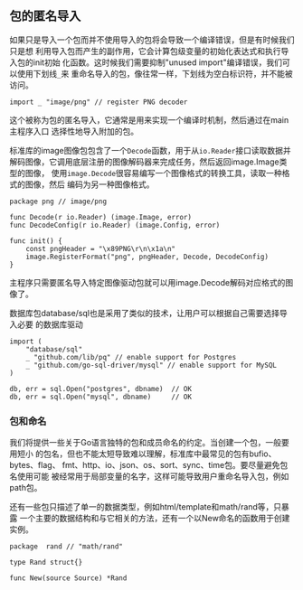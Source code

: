 
## 包的匿名导入

如果只是导入一个包而并不使用导入的包将会导致一个编译错误，但是有时候我们只是想
利用导入包而产生的副作用，它会计算包级变量的初始化表达式和执行导入包的init初始
化函数。这时候我们需要抑制"unused import"编译错误，我们可以使用下划线`_`来
重命名导入的包，像往常一样，下划线为空白标识符，并不能被访问。

```
import _ "image/png" // register PNG decoder
```
这个被称为包的匿名导入，它通常是用来实现一个编译时机制，然后通过在main主程序入口
选择性地导入附加的包。

标准库的image图像包包含了一个`Decode`函数，用于从`io.Reader`接口读取数据并
解码图像，它调用底层注册的图像解码器来完成任务，然后返回image.Image类型的图像，
使用`image.Decode`很容易编写一个图像格式的转换工具，读取一种格式的图像，然后
编码为另一种图像格式。

```
package png // image/png

func Decode(r io.Reader) (image.Image, error)
func DecodeConfig(r io.Reader) (image.Config, error)

func init() {
    const pngHeader = "\x89PNG\r\n\x1a\n"
    image.RegisterFormat("png", pngHeader, Decode, DecodeConfig)
}
```
主程序只需要匿名导入特定图像驱动包就可以用image.Decode解码对应格式的图像了。

数据库包database/sql也是采用了类似的技术，让用户可以根据自己需要选择导入必要
的数据库驱动
```
import (
    "database/sql"
    _ "github.com/lib/pq" // enable support for Postgres
    _ "github.com/go-sql-driver/mysql" // enable support for MySQL
)

db, err = sql.Open("postgres", dbname)  // OK
db, err = sql.Open("mysql", dbname)     // OK
```

### 包和命名

我们将提供一些关于Go语言独特的包和成员命名的约定。当创建一个包，一般要用短小
的包名，但也不能太短导致难以理解，标准库中最常见的包有bufio、bytes、flag、
fmt、http、io、json、os、sort、sync、time包。要尽量避免包名使用可能
被经常用于局部变量的名字，这样可能导致用户重命名导入包，例如path包。

还有一些包只描述了单一的数据类型，例如html/template和math/rand等，只暴露
一个主要的数据结构和与它相关的方法，还有一个以New命名的函数用于创建实例。
```
package  rand // "math/rand"

type Rand struct{}

func New(source Source) *Rand
```

















